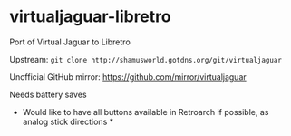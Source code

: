 virtualjaguar-libretro
======================

Port of Virtual Jaguar to Libretro

Upstream: `git clone http://shamusworld.gotdns.org/git/virtualjaguar`

Unofficial GitHub mirror: https://github.com/mirror/virtualjaguar

Needs battery saves


* Would like to have all buttons available in Retroarch if possible, as analog stick directions *

